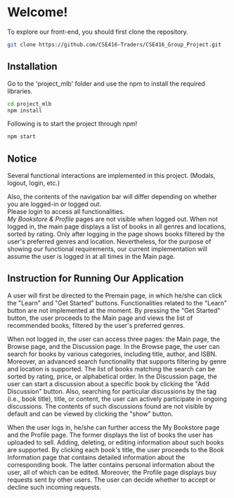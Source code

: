 # Welcome!

To explore our front-end, you should first clone the repository.

```bash
git clone https://github.com/CSE416-Traders/CSE416_Group_Project.git
```


## Installation

Go to the 'project_mlb' folder and use the npm to install the required libraries.

```bash
cd project_mlb
npm install
```

Following is to start the project through npm!

```bash
npm start
```

## Notice

Several functional interactions are implemented in this project. (Modals, logout, login, etc.)

Also, the contents of the navigation bar will differ depending on whether you are logged-in or logged out.  
Please login to access all functionalities.  
*My Bookstore & Profile* pages are not visible when logged out.
When not logged in, the main page displays a list of books in all genres and locations, sorted by rating. Only after logging in the page shows books filtered by the user's preferred genres and location. Nevertheless, for the purpose of showing our functional requirements, our current implementation will assume the user is logged in at all times in the Main page.  

## Instruction for Running Our Application

A user will first be directed to the Premain page, in which he/she can click the "Learn" and "Get Started" buttons. Functionalities related to the "Learn" button are not implemented at the moment. By pressing the "Get Started" button, the user proceeds to the Main page and views the list of recommended books, filtered by the user's preferred genres.

When not logged in, the user can access three pages: the Main page, the Browse page, and the Discussion page.
In the Browse page, the user can search for books by various categories, including title, author, and ISBN. Moreover, an advanced search functionality that supports filtering by genre and location is supported. The list of books matching the search can be sorted by rating, price, or alphabetical order.
In the Discussion page, the user can start a discussion about a specific book by clicking the "Add Discussion" button. Also, searching for particular discussions by the tag (i.e., book title), title, or content, the user can actively participate in ongoing discussions. The contents of such discussions found are not visible by default and can be viewed by clicking the "show" button.

When the user logs in, he/she can further access the My Bookstore page and the Profile page. The former displays the list of books the user has uploaded to sell. Adding, deleting, or editing information about such books are supported. By clicking each book's title, the user proceeds to the Book Information page that contains detailed information about the corresponding book. The latter contains personal information about the user, all of which can be edited. Moreover, the Profile page displays buy requests sent by other users. The user can decide whether to accept or decline such incoming requests. 

